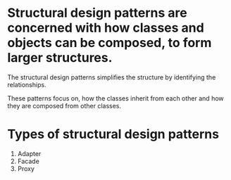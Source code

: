 # Structural design patterns are concerned with how classes and objects can be composed, to form larger structures.

The structural design patterns simplifies the structure by identifying the relationships.

These patterns focus on, how the classes inherit from each other and how they are composed from other classes.

# Types of structural design patterns 

1) Adapter
2) Facade
3) Proxy
